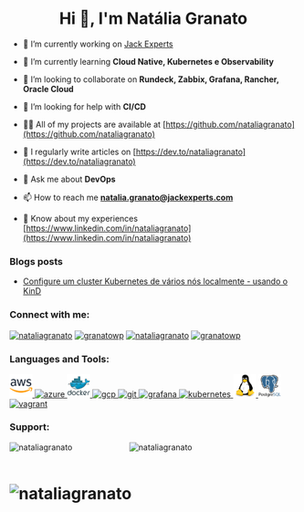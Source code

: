 <h1 align="center">Hi 👋, I'm Natália Granato</h1>


- 🔭 I’m currently working on [Jack Experts](https://jackexperts.com)

- 🌱 I’m currently learning **Cloud Native, Kubernetes e Observability**

- 👯 I’m looking to collaborate on **Rundeck, Zabbix, Grafana, Rancher, Oracle Cloud**

- 🤝 I’m looking for help with **CI/CD**

- 👨‍💻 All of my projects are available at [https://github.com/nataliagranato](https://github.com/nataliagranato)

- 📝 I regularly write articles on [https://dev.to/nataliagranato](https://dev.to/nataliagranato)

- 💬 Ask me about **DevOps**

- 📫 How to reach me **natalia.granato@jackexperts.com**

- 📄 Know about my experiences [https://www.linkedin.com/in/nataliagranato](https://www.linkedin.com/in/nataliagranato)

### Blogs posts
<!-- BLOG-POST-LIST:START -->
- [Configure um cluster Kubernetes de vários nós localmente - usando o KinD](https://dev.to/nataliagranato/configure-um-cluster-kubernetes-de-varios-nos-localmente-usando-o-kind-1l70)

<!-- BLOG-POST-LIST:END -->

<h3 align="left">Connect with me:</h3>
<p align="left">
<a href="https://dev.to/nataliagranato" target="blank"><img align="center" src="https://raw.githubusercontent.com/rahuldkjain/github-profile-readme-generator/master/src/images/icons/Social/devto.svg" alt="nataliagranato" height="30" width="40" /></a>
<a href="https://twitter.com/granatowp" target="blank"><img align="center" src="https://raw.githubusercontent.com/rahuldkjain/github-profile-readme-generator/master/src/images/icons/Social/twitter.svg" alt="granatowp" height="30" width="40" /></a>
<a href="https://linkedin.com/in/nataliagranato" target="blank"><img align="center" src="https://raw.githubusercontent.com/rahuldkjain/github-profile-readme-generator/master/src/images/icons/Social/linked-in-alt.svg" alt="nataliagranato" height="30" width="40" /></a>
<a href="https://instagram.com/granatowp" target="blank"><img align="center" src="https://raw.githubusercontent.com/rahuldkjain/github-profile-readme-generator/master/src/images/icons/Social/instagram.svg" alt="granatowp" height="30" width="40" /></a>
</p>

<h3 align="left">Languages and Tools:</h3>
<p align="left"> <a href="https://aws.amazon.com" target="_blank" rel="noreferrer"> <img src="https://raw.githubusercontent.com/devicons/devicon/master/icons/amazonwebservices/amazonwebservices-original-wordmark.svg" alt="aws" width="40" height="40"/> </a> <a href="https://azure.microsoft.com/en-in/" target="_blank" rel="noreferrer"> <img src="https://www.vectorlogo.zone/logos/microsoft_azure/microsoft_azure-icon.svg" alt="azure" width="40" height="40"/> </a> <a href="https://www.docker.com/" target="_blank" rel="noreferrer"> <img src="https://raw.githubusercontent.com/devicons/devicon/master/icons/docker/docker-original-wordmark.svg" alt="docker" width="40" height="40"/> </a> <a href="https://cloud.google.com" target="_blank" rel="noreferrer"> <img src="https://www.vectorlogo.zone/logos/google_cloud/google_cloud-icon.svg" alt="gcp" width="40" height="40"/> </a> <a href="https://git-scm.com/" target="_blank" rel="noreferrer"> <img src="https://www.vectorlogo.zone/logos/git-scm/git-scm-icon.svg" alt="git" width="40" height="40"/> </a> <a href="https://grafana.com" target="_blank" rel="noreferrer"> <img src="https://www.vectorlogo.zone/logos/grafana/grafana-icon.svg" alt="grafana" width="40" height="40"/> </a> <a href="https://kubernetes.io" target="_blank" rel="noreferrer"> <img src="https://www.vectorlogo.zone/logos/kubernetes/kubernetes-icon.svg" alt="kubernetes" width="40" height="40"/> </a> <a href="https://www.linux.org/" target="_blank" rel="noreferrer"> <img src="https://raw.githubusercontent.com/devicons/devicon/master/icons/linux/linux-original.svg" alt="linux" width="40" height="40"/> </a> <a href="https://www.postgresql.org" target="_blank" rel="noreferrer"> <img src="https://raw.githubusercontent.com/devicons/devicon/master/icons/postgresql/postgresql-original-wordmark.svg" alt="postgresql" width="40" height="40"/> </a> <a href="https://www.vagrantup.com/" target="_blank" rel="noreferrer"> <img src="https://www.vectorlogo.zone/logos/vagrantup/vagrantup-icon.svg" alt="vagrant" width="40" height="40"/> </a> </p>

<h3 align="left">Support:</h3>
<p><a href="https://www.buymeacoffee.com/nataliagranato"> <img align="left" src="https://cdn.buymeacoffee.com/buttons/v2/default-yellow.png" height="50" width="210" alt="nataliagranato" /></a><a href="https://ko-fi.com/nataliagranato"> <img align="left" src="https://cdn.ko-fi.com/cdn/kofi3.png?v=3" height="50" width="210" alt="nataliagranato" /></a></p><br><br>

<h1 align="center"><p><img align="left" src="https://github-readme-stats.vercel.app/api/top-langs?username=nataliagranato&show_icons=true&locale=en&layout=compact" alt="nataliagranato" /></p></h1>

